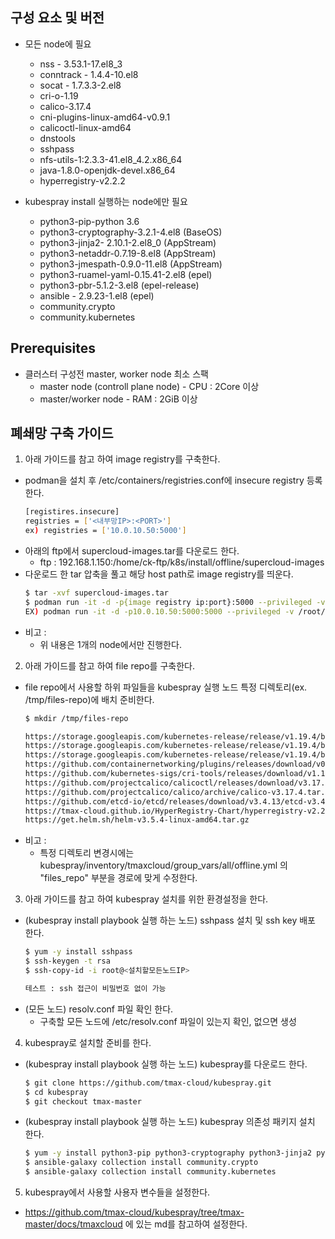## 구성 요소 및 버전
* 모든 node에 필요
  * nss - 3.53.1-17.el8_3
  * conntrack - 1.4.4-10.el8
  * socat - 1.7.3.3-2.el8
  * cri-o-1.19
  * calico-3.17.4
  * cni-plugins-linux-amd64-v0.9.1
  * calicoctl-linux-amd64
  * dnstools
  * sshpass
  * nfs-utils-1:2.3.3-41.el8_4.2.x86_64
  * java-1.8.0-openjdk-devel.x86_64
  * hyperregistry-v2.2.2

* kubespray install 실행하는 node에만 필요
  * python3-pip-python 3.6
  * python3-cryptography-3.2.1-4.el8 (BaseOS)
  * python3-jinja2- 2.10.1-2.el8_0 (AppStream)
  * python3-netaddr-0.7.19-8.el8 (AppStream)
  * python3-jmespath-0.9.0-11.el8 (AppStream)
  * python3-ruamel-yaml-0.15.41-2.el8 (epel)
  * python3-pbr-5.1.2-3.el8 (epel-release)
  * ansible - 2.9.23-1.el8 (epel)
  * community.crypto
  * community.kubernetes 

## Prerequisites
* 클러스터 구성전 master, worker node 최소 스팩
  * master node (controll plane node) - CPU : 2Core 이상
  * master/worker node - RAM : 2GiB 이상

## 폐쇄망 구축 가이드 
1. 아래 가이드를 참고 하여 image registry를 구축한다.
  * podman을 설치 후 /etc/containers/registries.conf에 insecure registry 등록한다.
    ```bash
    [registires.insecure]
    registries = ['<내부망IP>:<PORT>']
    ex) registries = ['10.0.10.50:5000']
    ```
  * 아래의 ftp에서 supercloud-images.tar를 다운로드 한다.
    * ftp : 192.168.1.150:/home/ck-ftp/k8s/install/offline/supercloud-images 
  * 다운로드 한 tar 압축을 풀고 해당 host path로 image registry를 띄운다.
    ```bash
    $ tar -xvf supercloud-images.tar
    $ podman run -it -d -p{image registry ip:port}:5000 --privileged -v {image tar 푼 경로}:/var/lib/registry registry
    EX) podman run -it -d -p10.0.10.50:5000:5000 --privileged -v /root/supercloud-registry:/var/lib/registry registry
    ```
* 비고 :
    * 위 내용은 1개의 node에서만 진행한다.

2. 아래 가이드를 참고 하여 file repo를 구축한다.
  * file repo에서 사용할 하위 파일들을 kubespray 실행 노드 특정 디렉토리(ex. /tmp/files-repo)에 배치 준비한다.
    ```bash
    $ mkdir /tmp/files-repo

    https://storage.googleapis.com/kubernetes-release/release/v1.19.4/bin/linux/amd64/kubeadm
    https://storage.googleapis.com/kubernetes-release/release/v1.19.4/bin/linux/amd64/kubectl
    https://storage.googleapis.com/kubernetes-release/release/v1.19.4/bin/linux/amd64/kubelet
    https://github.com/containernetworking/plugins/releases/download/v0.9.1/cni-plugins-linux-amd64-v0.9.1.tgz
    https://github.com/kubernetes-sigs/cri-tools/releases/download/v1.19.0/crictl-v1.19.0-linux-amd64.tar.gz
    https://github.com/projectcalico/calicoctl/releases/download/v3.17.4/calicoctl-linux-amd64
    https://github.com/projectcalico/calico/archive/calico-v3.17.4.tar.gz
    https://github.com/etcd-io/etcd/releases/download/v3.4.13/etcd-v3.4.13-linux-amd64.tar.gz
    https://tmax-cloud.github.io/HyperRegistry-Chart/hyperregistry-v2.2.2.tgz
    https://get.helm.sh/helm-v3.5.4-linux-amd64.tar.gz
    
    ```
* 비고 :
    * 특정 디렉토리 변경시에는 kubespray/inventory/tmaxcloud/group_vars/all/offline.yml 의 "files_repo" 부분을 경로에 맞게 수정한다.


3. 아래 가이드를 참고 하여 kubespray 설치를 위한 환경설정을 한다.
  * (kubespray install playbook 실행 하는 노드) sshpass 설치 및 ssh key 배포 한다.
    ```bash
    $ yum -y install sshpass
    $ ssh-keygen -t rsa
    $ ssh-copy-id -i root@<설치할모든노드IP>

    테스트 : ssh 접근이 비밀번호 없이 가능
    ```
  * (모든 노드) resolv.conf 파일 확인 한다.
    * 구축할 모든 노드에 /etc/resolv.conf 파일이 있는지 확인, 없으면 생성  

4. kubespray로 설치할 준비를 한다.
  * (kubespray install playbook 실행 하는 노드) kubespray를 다운로드 한다.
    ```bash
    $ git clone https://github.com/tmax-cloud/kubespray.git
    $ cd kubespray
    $ git checkout tmax-master
    ```
  * (kubespray install playbook 실행 하는 노드) kubespray 의존성 패키지 설치 한다.
    ```bash
    $ yum -y install python3-pip python3-cryptography python3-jinja2 python3-netaddr python3-jmespath python3-ruamel-yaml python3-pbr ansible
    $ ansible-galaxy collection install community.crypto 
    $ ansible-galaxy collection install community.kubernetes 
    ```
    
5. kubespray에서 사용할 사용자 변수들을 설정한다.
  * https://github.com/tmax-cloud/kubespray/tree/tmax-master/docs/tmaxcloud 에 있는 md를 참고하여 설정한다.
